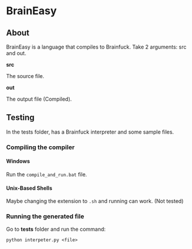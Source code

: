 # BrainEasy

## About

BrainEasy is a language that compiles to Brainfuck.
Take 2 arguments: src and out.

**src**

The source file.

**out**

The output file (Compiled).

## Testing

In the tests folder, has a Brainfuck interpreter and some sample files.

### Compiling the compiler

#### Windows

Run the `compile_and_run.bat` file.

#### Unix-Based Shells

Maybe changing the extension to `.sh` and running can work.
(Not tested)

### Running the generated file

Go to **tests** folder and run the command:

`python interpeter.py <file>`
